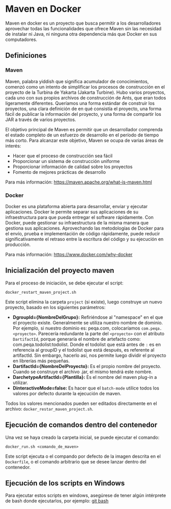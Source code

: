 # Maven en Docker

Maven en docker es un proyecto que busca permitir a los desarrolladores aprovechar todas las funcionalidades que ofrece Maven sin las necesidad de instalar ni Java, ni ninguna otra dependencia más que Docker en sus computadores.

## Definiciones

### Maven

Maven, palabra yiddish que significa acumulador de conocimientos, comenzó como un intento de simplificar los procesos de construcción en el proyecto de la Turbina de Yakarta (Jakarta Turbine). Hubo varios proyectos, cada uno con sus propios archivos de construcción de Ants, que eran todos ligeramente diferentes. Queríamos una forma estándar de construir los proyectos, una clara definición de en qué consistía el proyecto, una forma fácil de publicar la información del proyecto, y una forma de compartir los JAR a través de varios proyectos.

El objetivo principal de Maven es permitir que un desarrollador comprenda el estado completo de un esfuerzo de desarrollo en el período de tiempo más corto. Para alcanzar este objetivo, Maven se ocupa de varias áreas de interés:

- Hacer que el proceso de construcción sea fácil
- Proporcionar un sistema de construcción uniforme
- Proporcionar información de calidad sobre los proyectos
- Fomento de mejores prácticas de desarrollo

Para más información: https://maven.apache.org/what-is-maven.html

### Docker

Docker es una plataforma abierta para desarrollar, enviar y ejecutar aplicaciones. Docker le permite separar sus aplicaciones de su infraestructura para que pueda entregar el software rápidamente. Con Docker, puede gestionar su infraestructura de la misma manera que gestiona sus aplicaciones. Aprovechando las metodologías de Docker para el envío, prueba e implementación de código rápidamente, puede reducir significativamente el retraso entre la escritura del código y su ejecución en producción.

Para más información: https://www.docker.com/why-docker

## Inicialización del proyecto maven

Para el proceso de iniciación, se debe ejecutar el script:

```docker_restart_maven_project.sh```

Este script elimina la carpeta `project` (si existe), luego construye un nuevo proyecto, basado en los siguientes parámetros:
- **DgroupId={NombreDelGrupo}:** Refiriéndose al "namespace" en el que el proyecto existe. Generalmente se utiliza nuestro nombre de dominio. Por ejemplo, si nuestro dominio es: peqa.com, colocaríamos `com.peqa.<proyecto>`. Parecería redundante la parte del `<proyecto>` con el atributo `DartifactId`, porque generaría el nombre de artefacto como: com.peqa.todolist:todolist. Donde el todolist que está antes de `:` es en referencia al groupID y el todolist que está después, es referente al artifactId. Sin embargo, hacerlo así, nos permite luego dividir el proyecto en librerías más pequeñas.
- **DartifactId={NombreDelProyecto}:** Es el propio nombre del proyecto. Cuando se construye el archivo .jar, el mismo tendrá este nombre.
- **DarchetypeArtifactId={Plantilla}:** Es el nombre del maven plug-in a utilizar.
- **DinteractiveMode=false:** Es hacer que el `batch-mode` utilice todos los valores por defecto durante la ejecución de maven.

Todos los valores mencionados pueden ser editados directamente en el archivo: `docker_restar_maven_project.sh`.

## Ejecución de comandos dentro del contenedor

Una vez se haya creado la carpeta inicial, se puede ejecutar el comando:

```docker_run.sh <comando_de_maven>```

Este script ejecuta o el compando por defecto de la imagen descrita en el `Dockerfile`, o el comando arbitrario que se desee lanzar dentro del contenedor.

## Ejecución de los scripts en Windows

Para ejecutar estos scripts en windows, asegúrese de tener algún intérprete de bash donde ejecutarlos, por ejemplo: [git bash](https://git-scm.com/download/win)
